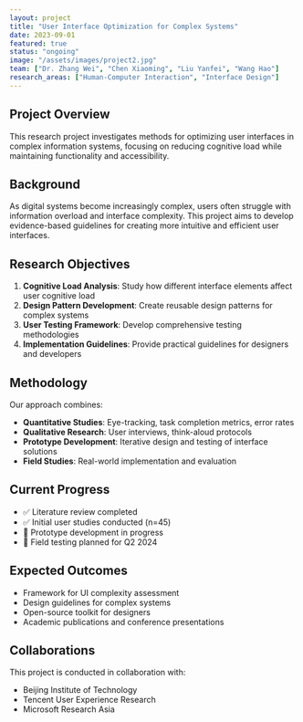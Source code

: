 ```yaml
---
layout: project
title: "User Interface Optimization for Complex Systems"
date: 2023-09-01
featured: true
status: "ongoing"
image: "/assets/images/project2.jpg"
team: ["Dr. Zhang Wei", "Chen Xiaoming", "Liu Yanfei", "Wang Hao"]
research_areas: ["Human-Computer Interaction", "Interface Design"]
---
```


## Project Overview

This research project investigates methods for optimizing user interfaces in complex information systems, focusing on reducing cognitive load while maintaining functionality and accessibility.

## Background

As digital systems become increasingly complex, users often struggle with information overload and interface complexity. This project aims to develop evidence-based guidelines for creating more intuitive and efficient user interfaces.

## Research Objectives

1. **Cognitive Load Analysis**: Study how different interface elements affect user cognitive load
2. **Design Pattern Development**: Create reusable design patterns for complex systems
3. **User Testing Framework**: Develop comprehensive testing methodologies
4. **Implementation Guidelines**: Provide practical guidelines for designers and developers

## Methodology

Our approach combines:
- **Quantitative Studies**: Eye-tracking, task completion metrics, error rates
- **Qualitative Research**: User interviews, think-aloud protocols
- **Prototype Development**: Iterative design and testing of interface solutions
- **Field Studies**: Real-world implementation and evaluation

## Current Progress

- ✅ Literature review completed
- ✅ Initial user studies conducted (n=45)
- 🔄 Prototype development in progress
- 📅 Field testing planned for Q2 2024

## Expected Outcomes

- Framework for UI complexity assessment
- Design guidelines for complex systems
- Open-source toolkit for designers
- Academic publications and conference presentations

## Collaborations

This project is conducted in collaboration with:
- Beijing Institute of Technology
- Tencent User Experience Research
- Microsoft Research Asia